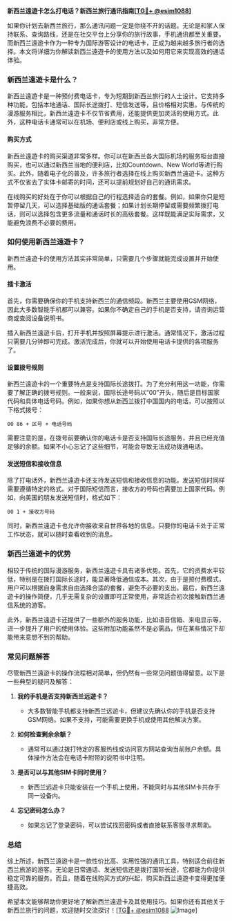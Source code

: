 **新西兰遠遊卡怎么打电话？新西兰旅行通讯指南[[TG💪+ @esim1088](https://t.me/s/esim1088)]**

如果你计划去新西兰旅行，那么通讯问题一定是你绕不开的话题。无论是和家人保持联系、查询路线，还是在社交平台上分享你的旅行故事，手机通讯都至关重要。而新西兰遠遊卡作为一种专为国际游客设计的电话卡，正成为越来越多旅行者的选择。本文将详细为你解读新西兰遠遊卡的使用方法以及如何用它来实现高效的通话体验。

### 新西兰遠遊卡是什么？

新西兰遠遊卡是一种预付费电话卡，专为短期到新西兰旅行的人士设计。它支持多种功能，包括本地通话、国际长途拨打、短信发送等，且价格相对实惠。与传统的漫游服务相比，新西兰遠遊卡不仅节省费用，还能提供更加灵活的使用方式。此外，这种电话卡通常可以在机场、便利店或线上购买，非常方便。

#### 购买方式

新西兰遠遊卡的购买渠道非常多样。你可以在新西兰各大国际机场的服务柜台直接购买，也可以通过新西兰当地的便利店，比如Countdown、New World等进行购买。此外，随着电子化的普及，许多旅行者选择在线上购买新西兰遠遊卡。这种方式不仅省去了实体卡邮寄的时间，还可以提前规划好自己的通讯需求。

在线购买的好处在于你可以根据自己的行程选择适合的套餐。例如，如果你只是短暂停留几天，可以选择基础版的通话套餐；如果计划长期停留或需要频繁拨打电话，则可以选择包含更多流量和通话时长的高级套餐。这样既能满足实际需求，又能避免浪费不必要的费用。

### 如何使用新西兰遠遊卡？

新西兰遠遊卡的使用方法其实非常简单，只需要几个步骤就能完成设置并开始使用。

#### 插卡激活

首先，你需要确保你的手机支持新西兰的通信频段。新西兰主要使用GSM网络，因此大多数智能手机都可以兼容。如果你不确定自己的手机是否支持，请咨询运营商或查阅设备说明书。

插入新西兰遠遊卡后，打开手机并按照屏幕提示进行激活。通常情况下，激活过程只需要几分钟即可完成。激活完成后，你就可以开始使用电话卡提供的各项服务了。

#### 设置拨号规则

新西兰遠遊卡的一个重要特点是支持国际长途拨打。为了充分利用这一功能，你需要了解正确的拨号规则。一般来说，国际长途号码以“00”开头，随后是目标国家代码和具体电话号码。例如，如果你想从新西兰拨打中国国内的电话，可以按照以下格式拨号：

```
00 86 + 区号 + 电话号码
```

需要注意的是，在拨号前要确认你的电话卡是否支持国际长途服务，并且已经充值足够的余额。如果不小心忘记了这些细节，可能会导致无法成功拨通电话。

#### 发送短信和接收信息

除了打电话外，新西兰遠遊卡还支持发送短信和接收信息的功能。发送短信时同样需要遵循特定的格式。对于国际短信而言，接收方的号码也需要加上国家代码。例如，向美国的朋友发送短信时，格式如下：

```
00 1 + 接收方号码
```

同时，新西兰遠遊卡也允许你接收来自世界各地的信息。只要你的电话卡处于正常工作状态，就可以随时查看收到的消息。

### 新西兰遠遊卡的优势

相较于传统的国际漫游服务，新西兰遠遊卡具有诸多优势。首先，它的资费水平较低，特别是在拨打国际长途时，能显著降低通信成本。其次，由于是预付费模式，用户可以根据自身需求自由选择合适的套餐，避免不必要的支出。最后，新西兰遠遊卡的操作简便，几乎无需复杂的设置即可正常使用，非常适合初次接触新西兰通信系统的游客。

此外，新西兰遠遊卡还提供了一些额外的服务功能，比如语音信箱、来电显示等，进一步提升了用户的使用体验。这些附加功能虽然不是必需品，但在某些情况下却能带来意想不到的帮助。

### 常见问题解答

尽管新西兰遠遊卡的操作流程相对简单，但仍然有一些常见问题值得留意。以下是一些典型的疑问及解答：

1. **我的手机是否支持新西兰远遊卡？**
   - 大多数智能手机都支持新西兰远遊卡，但建议先确认你的手机是否支持GSM网络。如果不支持，可能需要更换手机或使用其他解决方案。

2. **如何检查剩余余额？**
   - 通常可以通过拨打特定的客服热线或访问官方网站查询当前账户余额。具体操作方法会在电话卡附带的说明书中注明。

3. **是否可以与其他SIM卡同时使用？**
   - 新西兰远遊卡只能安装在一个手机上使用，不能同时与其他SIM卡共存于同一设备内。

4. **忘记密码怎么办？**
   - 如果忘记了登录密码，可以尝试找回密码或者直接联系客服寻求帮助。

### 总结

综上所述，新西兰遠遊卡是一款性价比高、实用性强的通讯工具，特别适合前往新西兰旅游的游客。无论是日常通话、发送短信还是拨打国际长途，它都能为你提供稳定可靠的服务。而且，随着在线购买方式的兴起，购买新西兰遠遊卡变得更加便捷高效。

希望本文能够帮助你更好地了解新西兰遠遊卡及其使用技巧。如果你还有其他关于新西兰旅行的问题，欢迎随时交流探讨！[[TG💪+ @esim1088](https://t.me/s/esim1088) ![Image](https://i.postimg.cc/4NQfJmqS/Snipaste-2025-05-13-00-14-12.png)]